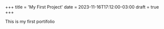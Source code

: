 +++
title = 'My First Project'
date = 2023-11-16T17:12:00-03:00
draft = true
+++

This is my first portifolio